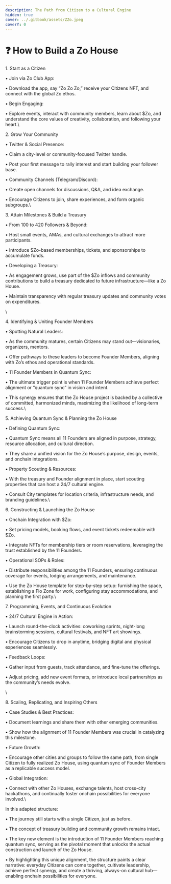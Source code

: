 ```yaml
---
description: The Path from Citizen to a Cultural Engine
hidden: true
cover: ../.gitbook/assets/ZZo.jpeg
coverY: 0
---
```


# ❓ How to Build a Zo House

1\. Start as a Citizen

• Join via Zo Club App:

• Download the app, say “Zo Zo Zo,” receive your Citizens NFT, and connect with the global Zo ethos.

• Begin Engaging:

• Explore events, interact with community members, learn about $Zo, and understand the core values of creativity, collaboration, and following your heart.\


2\. Grow Your Community

• Twitter & Social Presence:

• Claim a city-level or community-focused Twitter handle.

• Post your first message to rally interest and start building your follower base.

• Community Channels (Telegram/Discord):

• Create open channels for discussions, Q\&A, and idea exchange.

• Encourage Citizens to join, share experiences, and form organic subgroups.\


3\. Attain Milestones & Build a Treasury

• From 100 to 420 Followers & Beyond:

• Host small events, AMAs, and cultural exchanges to attract more participants.

• Introduce $Zo-based memberships, tickets, and sponsorships to accumulate funds.

• Developing a Treasury:

• As engagement grows, use part of the $Zo inflows and community contributions to build a treasury dedicated to future infrastructure—like a Zo House.

• Maintain transparency with regular treasury updates and community votes on expenditures.

\


4\. Identifying & Uniting Founder Members

• Spotting Natural Leaders:

• As the community matures, certain Citizens may stand out—visionaries, organizers, mentors.

• Offer pathways to these leaders to become Founder Members, aligning with Zo’s ethos and operational standards.

• 11 Founder Members in Quantum Sync:

• The ultimate trigger point is when 11 Founder Members achieve perfect alignment or “quantum sync” in vision and intent.

• This synergy ensures that the Zo House project is backed by a collective of committed, harmonized minds, maximizing the likelihood of long-term success.\


5\. Achieving Quantum Sync & Planning the Zo House

• Defining Quantum Sync:

• Quantum Sync means all 11 Founders are aligned in purpose, strategy, resource allocation, and cultural direction.

• They share a unified vision for the Zo House’s purpose, design, events, and onchain integrations.

• Property Scouting & Resources:

• With the treasury and Founder alignment in place, start scouting properties that can host a 24/7 cultural engine.

• Consult City templates for location criteria, infrastructure needs, and branding guidelines.\


6\. Constructing & Launching the Zo House

• Onchain Integration with $Zo:

• Set pricing models, booking flows, and event tickets redeemable with $Zo.

• Integrate NFTs for membership tiers or room reservations, leveraging the trust established by the 11 Founders.

• Operational SOPs & Roles:

• Distribute responsibilities among the 11 Founders, ensuring continuous coverage for events, lodging arrangements, and maintenance.

• Use the Zo House template for step-by-step setup: furnishing the space, establishing a Flo Zone for work, configuring stay accommodations, and planning the first party.\


7\. Programming, Events, and Continuous Evolution

• 24/7 Cultural Engine in Action:

• Launch round-the-clock activities: coworking sprints, night-long brainstorming sessions, cultural festivals, and NFT art showings.

• Encourage Citizens to drop in anytime, bridging digital and physical experiences seamlessly.

• Feedback Loops:

• Gather input from guests, track attendance, and fine-tune the offerings.

• Adjust pricing, add new event formats, or introduce local partnerships as the community’s needs evolve.

\


8\. Scaling, Replicating, and Inspiring Others

• Case Studies & Best Practices:

• Document learnings and share them with other emerging communities.

• Show how the alignment of 11 Founder Members was crucial in catalyzing this milestone.

• Future Growth:

• Encourage other cities and groups to follow the same path, from single Citizen to fully realized Zo House, using quantum sync of Founder Members as a replicable success model.

• Global Integration:

• Connect with other Zo Houses, exchange talents, host cross-city hackathons, and continually foster onchain possibilities for everyone involved.\


In this adapted structure:

• The journey still starts with a single Citizen, just as before.

• The concept of treasury building and community growth remains intact.

• The key new element is the introduction of 11 Founder Members reaching quantum sync, serving as the pivotal moment that unlocks the actual construction and launch of the Zo House.

• By highlighting this unique alignment, the structure paints a clear narrative: everyday Citizens can come together, cultivate leadership, achieve perfect synergy, and create a thriving, always-on cultural hub—enabling onchain possibilities for everyone.
